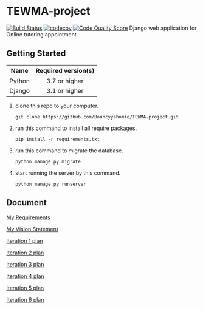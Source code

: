 # TEWMA-project
[![Build Status](https://travis-ci.com/Bouncyyahomie/TEWMA-project.svg?branch=main)](https://travis-ci.com/Bouncyyahomie/TEWMA-project)
[![codecov](https://codecov.io/gh/Bouncyyahomie/TEWMA-project/branch/main/graph/badge.svg)](https://codecov.io/gh/Bouncyyahomie/TEWMA-project)
[![Code Quality Score](h)](<PUBLIC-URL>)
Django web application for Online tutoring appointment.

## Getting Started

|    Name    | Required version(s) |
| :--------: | :-----------------: |
|   Python   |   3.7 or higher   |
|   Django   |   3.1 or higher  |

1. clone this repo to your computer.
    ```
    git clone https://github.com/Bouncyyahomie/TEWMA-project.git
    ```
2. run this command to install all require packages.
    ``` 
    pip install -r requirements.txt
    ```
3. run this command to migrate the database.
    ```
    python manage.py migrate
    ```
4. start running the server by this command.
    ```
    python manage.py runserver
     ```

## Document
[My Requirements](../../wiki/Requirements)

[My Vision Statement](../../wiki/Vision%20Statement)

[Iteration 1 plan](../../wiki/Iteration%201%20Plan)

[Iteration 2 plan](../../wiki/Iteration%202%20Plan)

[Iteration 3 plan](../../wiki/Iteration%203%20Plan)

[Iteration 4 plan](../../wiki/Iteration%204%20Plan)

[Iteration 5 plan](../../wiki/Iteration%205%20Plan)

[Iteration 6 plan](../../wiki/Iteration%206%20Plan)